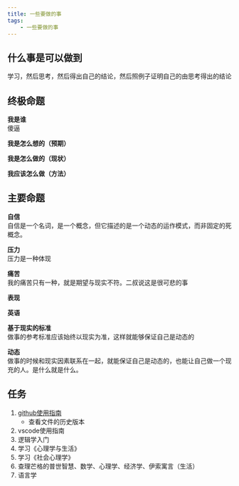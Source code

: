 ```yaml
---
title: 一些要做的事
tags:
    - 一些要做的事
---
```

## 什么事是可以做到
学习，然后思考，然后得出自己的结论，然后照例子证明自己的由思考得出的结论

## 终极命题
**我是谁**  
傻逼

**我是怎么想的（预期）**


**我是怎么做的（现状）**  


**我应该怎么做（方法）**  


## 主要命题


**自信**  
自信是一个名词，是一个概念，但它描述的是一个动态的运作模式，而非固定的死概念。

**压力**  
压力是一种体现

**痛苦**  
我的痛苦只有一种，就是期望与现实不符。二叔说这是很可悲的事

**表现**


**英语**

**基于现实的标准**  
做事的参考标准应该始终以现实为准，这样就能够保证自己是动态的

**动态**  
做事的时候和现实因素联系在一起，就能保证自己是动态的，也能让自己做一个现充的人。是什么就是什么。

## 任务

1. [github使用指南](https://docs.github.com/cn)
    - 查看文件的历史版本
2. vscode使用指南
3. 逻辑学入门
4. 学习《心理学与生活》
5. 学习《社会心理学》
6. 查理芒格的普世智慧、数学、心理学、经济学、伊索寓言（生活）
7. 语言学